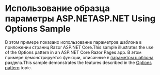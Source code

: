 # <a name="aspnet-using-options-sample"></a><span data-ttu-id="ec6d3-101">Использование образца параметры ASP.NET</span><span class="sxs-lookup"><span data-stu-id="ec6d3-101">ASP.NET Using Options Sample</span></span>

<span data-ttu-id="ec6d3-102">В этом примере показано использование параметров шаблона в приложении страниц Razor ASP.NET Core.</span><span class="sxs-lookup"><span data-stu-id="ec6d3-102">This sample illustrates the use of the Options pattern in an ASP.NET Core Razor Pages app.</span></span> <span data-ttu-id="ec6d3-103">В этом примере демонстрируется функции, описанные в [параметры шаблона](https://docs.microsoft.com/aspnet/core/fundamentals/configuration/options) раздела.</span><span class="sxs-lookup"><span data-stu-id="ec6d3-103">This sample demonstrates the features described in the [Options pattern](https://docs.microsoft.com/aspnet/core/fundamentals/configuration/options) topic.</span></span>
